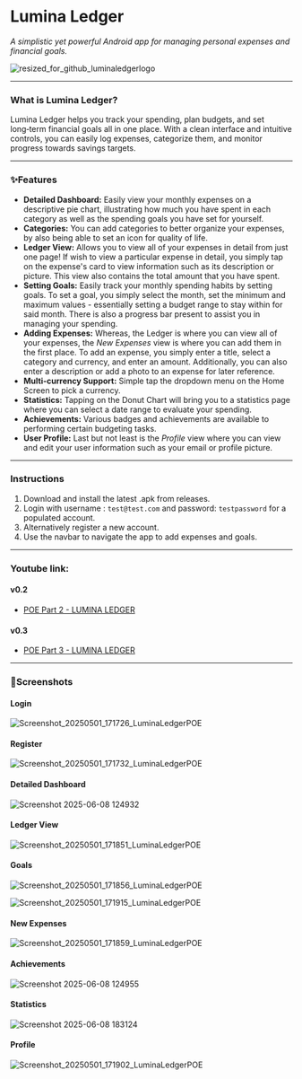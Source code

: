 # Lumina Ledger 

_A simplistic yet powerful Android app for managing personal expenses and financial goals._

![resized_for_github_luminaledgerlogo](https://github.com/user-attachments/assets/2a2312e3-fc72-4c5a-bbf3-4daeca52f441)

--- 

### What is Lumina Ledger?
Lumina Ledger helps you track your spending, plan budgets, and set long‑term financial goals all in one place. With a clean interface and intuitive controls, you can easily log expenses, categorize them, and monitor progress towards savings targets.

---

### ✨Features
- **Detailed Dashboard:** Easily view your monthly expenses on a descriptive pie chart, illustrating how much you have spent in each category as well as the spending goals you have set for yourself. 
- **Categories:** You can add categories to better organize your expenses, by also being able to set an icon for quality of life.
- **Ledger View:** Allows you to view all of your expenses in detail from just one page! If wish to view a particular expense in detail, you simply tap on the expense's card to view information such as its description or picture. This view also contains the total amount that you have spent.
- **Setting Goals:** Easily track your monthly spending habits by setting goals. To set a goal, you simply select the month, set the minimum and maximum values - essentially setting a budget range to stay within for said month. There is also a progress bar present to assist you in managing your spending.
- **Adding Expenses:** Whereas, the Ledger is where you can view all of your expenses, the *New Expenses* view is where you can add them in the first place. To add an expense, you simply enter a title, select a category and currency, and enter an amount. Additionally, you can also enter a description or add a photo to an expense for later reference.
- **Multi-currency Support:** Simple tap the dropdown menu on the Home Screen to pick a currency.
- **Statistics:** Tapping on the Donut Chart will bring you to a statistics page where you can select a date range to evaluate your spending.
- **Achievements:** Various badges and achievements are available to performing certain budgeting tasks.
- **User Profile:** Last but not least is the *Profile* view where you can view and edit your user information such as your email or profile picture. 

---

### Instructions
1. Download and install the latest .apk from releases.
2. Login with username : `test@test.com` and password: `testpassword` for a populated account.
3. Alternatively register a new account.
4. Use the navbar to navigate the app to add expenses and goals.

---

### Youtube link:
#### v0.2
- [POE Part 2 - LUMINA LEDGER](https://youtu.be/l5ndSO8H1Ts)

#### v0.3
- [POE Part 3 - LUMINA LEDGER](https://youtu.be/P5gyOVIdN6o)

---

### 📸Screenshots

#### Login
![Screenshot_20250501_171726_LuminaLedgerPOE](https://github.com/user-attachments/assets/964d3d1e-adde-4d54-94fa-a43d26470f2f)


#### Register
![Screenshot_20250501_171732_LuminaLedgerPOE](https://github.com/user-attachments/assets/bfa13e79-68ea-4363-abe5-3468bcc80db9)


#### Detailed Dashboard
![Screenshot 2025-06-08 124932](https://github.com/user-attachments/assets/937c4ff4-9db6-47a5-a131-38e3cf27fc51)


#### Ledger View
![Screenshot_20250501_171851_LuminaLedgerPOE](https://github.com/user-attachments/assets/12935e44-002b-4c1d-8f85-2406e80983ad)


#### Goals
![Screenshot_20250501_171856_LuminaLedgerPOE](https://github.com/user-attachments/assets/69faab04-38e6-4a3e-a2e9-7d9d0de7fc44)

![Screenshot_20250501_171915_LuminaLedgerPOE](https://github.com/user-attachments/assets/d3886cd9-138c-4803-8510-3476e5b5ecd0)


#### New Expenses
![Screenshot_20250501_171859_LuminaLedgerPOE](https://github.com/user-attachments/assets/771747ec-7aa8-4609-a633-d4ec2765b11f)


#### Achievements
![Screenshot 2025-06-08 124955](https://github.com/user-attachments/assets/a0a70134-0fe1-4778-9c51-4764d281616c)


#### Statistics
![Screenshot 2025-06-08 183124](https://github.com/user-attachments/assets/3d8bb9b6-3235-4cbb-bcb5-7a32efbed9a7)


#### Profile
![Screenshot_20250501_171902_LuminaLedgerPOE](https://github.com/user-attachments/assets/185b3b96-08ad-4f3b-af22-28c181a9f8b9)


